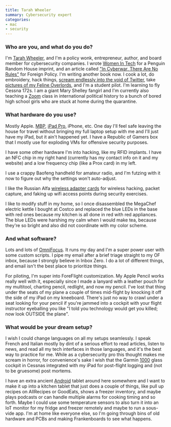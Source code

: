 ```yaml
---
title: Tarah Wheeler
summary: Cybersecurity expert
categories:
- mac
- security
---
```


### Who are you, and what do you do?

I'm [Tarah Wheeler](https://tarah.org/ "Tarah's website."), and I'm a policy wonk, entrepreneur, author, and board member for cybersecurity companies. I wrote [Women In Tech](https://www.penguinrandomhouse.com/books/536234/women-in-tech-by-tarah-wheeler/ "Tarah's book with advice and stories for women in tech.") for a Penguin Random House imprint, and an article called ["In Cyberwar, There Are No Rules"](https://foreignpolicy.com/2018/09/12/in-cyberwar-there-are-no-rules-cybersecurity-war-defense/ "Tarah's article for Foreign Policy on cyber warfare.") for Foreign Policy. I'm writing another book now. I cook a lot, do embroidery, hack things, [scream endlessly into the void of Twitter](https://twitter.com/tarah "Tarah's Twitter account."), take [pictures of my Feline Overlords](https://www.instagram.com/tarahwheeler/ "Tarah's Instagram account."), and I'm a student pilot. I'm learning to fly Cessna 172s. I am a giant Mary Shelley fangirl and I'm currently also teaching a [Zoom][zoom.2] class in international political history to a bunch of bored high school girls who are stuck at home during the quarantine.

### What hardware do you use?

Mostly Apple. [MBP][macbook-pro], [iPad Pro][ipad-pro], iPhone, etc. One day I'll feel safe leaving the house for travel without bringing my full laptop setup with me and I'll just have my iPad, but it ain't happened yet. I have a Republic of Gamers box that I mostly use for exploding VMs for offensive security purposes.

I have some other hardware I'm into hacking, like my RFID implants. I have an NFC chip in my right hand (currently has my contact info on it and my website) and a low frequency chip (like a Prox card) in my left.

I use a crappy Baofeng handheld for amateur radio, and I'm futzing with it now to figure out why the settings won't auto-adjust.

I like the Russian Alfa [wireless adapter cards][awus036nh] for wireless hacking, packet capture, and faking up wifi access points during security exercises.

I like to modify stuff in my home, so I once disassembled the MegaChef electric kettle I bought at Costco and replaced the blue LEDs in the base with red ones because my kitchen is all done in red with red appliances. The blue LEDs were harshing my calm when I would make tea, because they're so bright and also did not coordinate with my color scheme.

### And what software?

Lots and lots of [OmniFocus][]. It runs my day and I'm a super power user with some custom scripts. I pipe my email after a brief triage straight to my OF inbox, because I strongly believe in Inbox Zero. I do a lot of different things, and email isn't the best place to prioritize things.

For piloting, I'm super into ForeFlight customization. My Apple Pencil works really well with it, especially since I made a lanyard with a leather pouch for my multitool, charting pencil, redlight, and now my pencil. I've lost that thing under the seats of my plane a couple of times mid-flight by knocking it off the side of my iPad on my kneeboard. There's just no way to crawl under a seat looking for your pencil if you're jammed into a cockpit with your flight instructor eyeballing you like "I told you technology would get you killed; now look OUTSIDE the plane".

### What would be your dream setup?

I wish I could change languages on all my setups seamlessly. I speak French and Italian mostly by dint of a serious effort to read articles, listen to news, and read all my tech interfaces in those languages, and it's the best way to practice for me. While as a cybersecurity pro this thought makes me scream in horror, for convenience's sake I wish that the Garmin [1000][g1000] glass cockpit in Cessnas integrated with my iPad for post-flight logging and (not to be gruesome) post mortems. 

I have an extra ancient [Android][] tablet around here somewhere and I want to make it up into a kitchen tablet that just does a couple of things, like pull up recipes on AllRecipes or GoodEats, shows a freezer inventory, and maybe plays podcasts or can handle multiple alarms for cooking timing and so forth. Maybe I could use some temperature sensors to also turn it into an IoT monitor for my fridge and freezer remotely and maybe to run a sous-vide app. I'm at home like everyone else, so I'm going through bins of old hardware and PCBs and making Frankenboards to see what happens.

[android]: https://developers.google.com/android/?csw=1 "A mobile phone platform."
[awus036nh]: https://www.alfa.com.tw/service_1_detail/5.htm "A wifi network adapter."
[g1000]: https://buy.garmin.com/en-US/US/p/6420 "A flight deck."
[ipad-pro]: https://en.wikipedia.org/wiki/IPad_Pro "An iOS tablet."
[macbook-pro]: https://www.apple.com/macbook-pro/ "A laptop."
[omnifocus]: https://www.omnigroup.com/omnifocus/ "Task management software for the Mac."
[zoom.2]: https://zoom.us "Video conferencing software."
